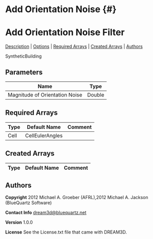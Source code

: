 
Add Orientation Noise {#}
======
<h1 class="pHeading1">Add Orientation Noise Filter</h1>
<p class="pCellBody">
<a href="../SyntheticBuildingFilters/AddOrientationNoise.html#wp2">Description</a>
| <a href="../SyntheticBuildingFilters/AddOrientationNoise.html#wp3">Options</a>
| <a href="../SyntheticBuildingFilters/AddOrientationNoise.html#wp4">Required Arrays</a>
| <a href="../SyntheticBuildingFilters/AddOrientationNoise.html#wp5">Created Arrays</a>
| <a href="../SyntheticBuildingFilters/AddOrientationNoise.html#wp1">Authors</a> 

SyntheticBuilding


## Parameters ##

| Name | Type |
|------|------|
| Magnitude of Orientation Noise | Double |

## Required Arrays ##

| Type | Default Name | Comment |
|------|--------------|---------|
| Cell | CellEulerAngles |  |

## Created Arrays ##

| Type | Default Name | Comment |
|------|--------------|---------|

## Authors ##

**Copyright** 2012 Michael A. Groeber (AFRL),2012 Michael A. Jackson (BlueQuartz Software)

**Contact Info** dream3d@bluequartz.net

**Version** 1.0.0

**License**  See the License.txt file that came with DREAM3D.



